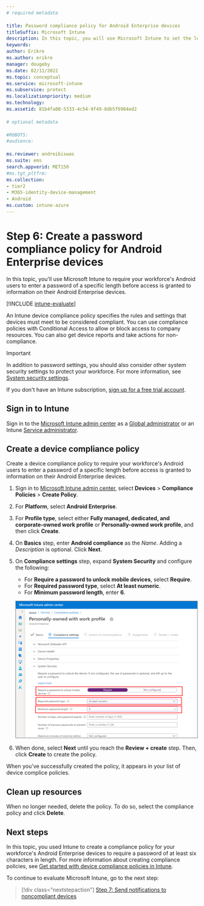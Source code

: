 ```yaml
---
# required metadata

title: Password compliance policy for Android Enterprise devices
titleSuffix: Microsoft Intune
description: In this topic, you will use Microsoft Intune to set the length of the password required for Android Enterprise devices.
keywords:
author: Erikre
ms.author: erikre
manager: dougeby
ms.date: 02/11/2022
ms.topic: conceptual
ms.service: microsoft-intune
ms.subservice: protect
ms.localizationpriority: medium
ms.technology:
ms.assetid: 81b4fa08-5333-4c54-9f49-8db5f6984ed2

# optional metadata

#ROBOTS:
#audience:

ms.reviewer: andreibiswas
ms.suite: ems
search.appverid: MET150
#ms.tgt_pltfrm:
ms.collection:
- tier2
- M365-identity-device-management
- Android
ms.custom: intune-azure
---
```


# Step 6: Create a password compliance policy for Android Enterprise devices

In this topic, you'll use Microsoft Intune to require your workforce's Android users to enter a password of a specific length before access is granted to information on their Android Enterprise devices.

[!INCLUDE [intune-evaluate](../includes/intune-evaluate.md)]

An Intune device compliance policy specifies the rules and settings that devices must meet to be considered compliant. You can use compliance policies with Conditional Access to allow or block access to company resources. You can also get device reports and take actions for non-compliance.

> [!IMPORTANT]
> In addition to password settings, you should also consider other system security settings to protect your workforce. For more information, see [System security settings](compliance-policy-create-android-for-work.md).

If you don't have an Intune subscription, [sign up for a free trial account](../fundamentals/free-trial-sign-up.md).

## Sign in to Intune

Sign in to the [Microsoft Intune admin center](https://go.microsoft.com/fwlink/?linkid=2109431) as a [Global administrator](../fundamentals/users-add.md#types-of-administrators) or an Intune [Service administrator](../fundamentals/users-add.md#types-of-administrators).

## Create a device compliance policy

Create a device compliance policy to require your workforce's Android users to enter a password of a specific length before access is granted to information on their Android Enterprise devices.

1. Sign in to [Microsoft Intune admin center](https://go.microsoft.com/fwlink/?linkid=2109431), select **Devices** > **Compliance Policies** > **Create Policy**.

2.  For **Platform**, select **Android Enterprise**.

3. For **Profile type**, select either **Fully managed, dedicated, and corporate-owned work profile** or **Personally-owned work profile**, and then click **Create**.

4. On **Basics** step, enter **Android compliance** as the *Name*. Adding a *Description* is optional. Click **Next**.

5. On **Compliance settings** step, expand **System Security** and configure the following:

   - For **Require a password to unlock mobile devices**, select **Require**.
   - For **Required password type**, select **At least numeric**.
   - For **Minimum password length**, enter **6**.

    ![Screenshot of creating a group in Microsoft Intune](./media/quickstart-set-password-length-android/quickstart-set-password-length-android-01.png)

6. When done, select **Next** until you reach the **Review + create** step. Then, click **Create** to create the policy.

When you've successfully created the policy, it appears in your list of device complice policies.

## Clean up resources

When no longer needed, delete the policy. To do so, select the compliance policy and click **Delete**.

## Next steps

In this topic, you used Intune to create a compliance policy for your workforce's Android Enterprise devices to require a password of at least six characters in length. For more information about creating compliance policies, see [Get started with device compliance policies in Intune](device-compliance-get-started.md).

To continue to evaluate Microsoft Intune, go to the next step:

> [!div class="nextstepaction"]
> [Step 7: Send notifications to noncompliant devices](quickstart-send-notification.md)

